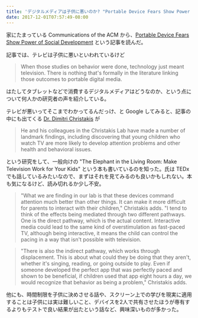 ```yaml
---
title: 'デジタルメディアは子供に悪いのか? "Portable Device Fears Show Power of Social Development" を読んだ'
date: 2017-12-01T07:57:49-08:00
---
```


家にたまっている Communications of the ACM から、[Portable Device Fears Show Power of Social Development][CACM] という記事を読んだ。

記事では、テレビは子供に悪いといわれているけど

> When those studies on behavior were done, technology just meant television. There is nothing that's formally in the literature linking those outcomes to portable digital media.

はたしてタブレットなどで消費するデジタルメディアはどうなのか、という点について何人かの研究者の声を紹介している。

テレビが悪いってそこまでわかってるんだっけ、と Google してみると、記事の中にも出てくる [Dr. Dimitri Christakis][CHIRSTAKIS] が

> He and his colleagues in the Christakis Lab have made a number of landmark findings, including discovering that young children who watch TV are more likely to develop attention problems and other health and behavioral issues. 

という研究をして、一般向けの "The Elephant in the Living Room: Make Television Work for Your Kids" という本も書いているのを知った。氏は TEDx でも話しているみたいなので、まずはそれを見てみるのも良いかもしれない。本も気になるけど、読み切れるか少し不安。

> "What we are finding in our lab is that these devices command attention much better than other things. It can make it more difficult for parents to interact with their children," Christakis adds. "I tend to think of the effects being mediated through two different pathways. One is the direct pathway, which is the actual content. Interactive media could lead to the same kind of overstimulation as fast-paced TV, although being interactive, it means the child can control the pacing in a way that isn't possible with television.

> "There is also the indirect pathway, which works through displacement. This is about what could they be doing that they aren't, whether it's singing, reading, or going outside to play. Even if someone developed the perfect app that was perfectly paced and shown to be beneficial, if children used that app eight hours a day, we would recognize that behavior as being a problem," Christakis adds.

他にも、時間制限を子供に決めさせる話や、スクリーン上での学びを現実に適用することは子供には実は難しいこと、デバイスを2人で共有させたほうが専有するよりもテストで良い結果が出たという話など、興味深いものが多かった。

[CACM]: https://cacm.acm.org/magazines/2017/10/221325-portable-device-fears-show-power-of-social-development/fulltext
[CHIRSTAKIS]: http://www.seattlechildrens.org/medical-staff/dimitri-a-christakis/